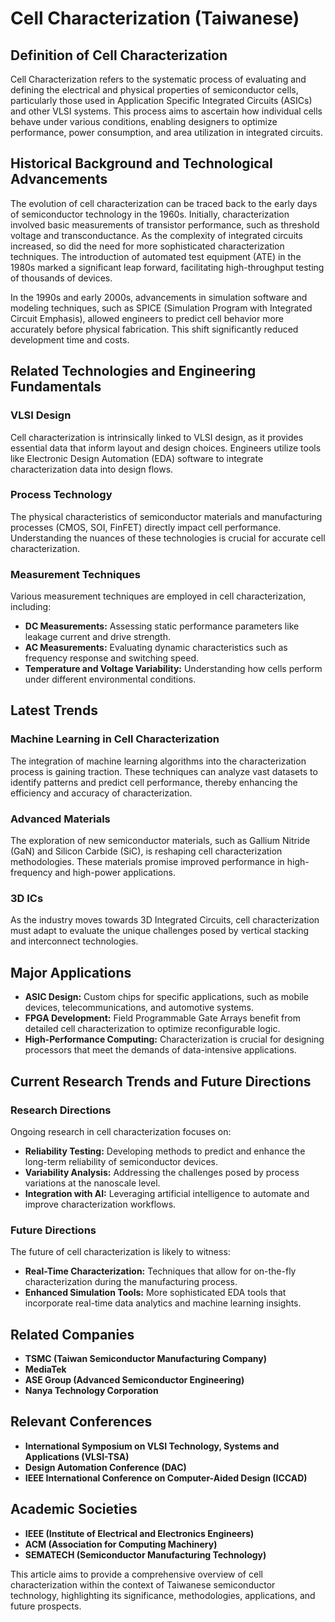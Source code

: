 # Cell Characterization (Taiwanese)

## Definition of Cell Characterization
Cell Characterization refers to the systematic process of evaluating and defining the electrical and physical properties of semiconductor cells, particularly those used in Application Specific Integrated Circuits (ASICs) and other VLSI systems. This process aims to ascertain how individual cells behave under various conditions, enabling designers to optimize performance, power consumption, and area utilization in integrated circuits.

## Historical Background and Technological Advancements
The evolution of cell characterization can be traced back to the early days of semiconductor technology in the 1960s. Initially, characterization involved basic measurements of transistor performance, such as threshold voltage and transconductance. As the complexity of integrated circuits increased, so did the need for more sophisticated characterization techniques. The introduction of automated test equipment (ATE) in the 1980s marked a significant leap forward, facilitating high-throughput testing of thousands of devices.

In the 1990s and early 2000s, advancements in simulation software and modeling techniques, such as SPICE (Simulation Program with Integrated Circuit Emphasis), allowed engineers to predict cell behavior more accurately before physical fabrication. This shift significantly reduced development time and costs.

## Related Technologies and Engineering Fundamentals

### VLSI Design
Cell characterization is intrinsically linked to VLSI design, as it provides essential data that inform layout and design choices. Engineers utilize tools like Electronic Design Automation (EDA) software to integrate characterization data into design flows.

### Process Technology
The physical characteristics of semiconductor materials and manufacturing processes (CMOS, SOI, FinFET) directly impact cell performance. Understanding the nuances of these technologies is crucial for accurate cell characterization.

### Measurement Techniques
Various measurement techniques are employed in cell characterization, including:

- **DC Measurements:** Assessing static performance parameters like leakage current and drive strength.
- **AC Measurements:** Evaluating dynamic characteristics such as frequency response and switching speed.
- **Temperature and Voltage Variability:** Understanding how cells perform under different environmental conditions.

## Latest Trends

### Machine Learning in Cell Characterization
The integration of machine learning algorithms into the characterization process is gaining traction. These techniques can analyze vast datasets to identify patterns and predict cell performance, thereby enhancing the efficiency and accuracy of characterization.

### Advanced Materials
The exploration of new semiconductor materials, such as Gallium Nitride (GaN) and Silicon Carbide (SiC), is reshaping cell characterization methodologies. These materials promise improved performance in high-frequency and high-power applications.

### 3D ICs
As the industry moves towards 3D Integrated Circuits, cell characterization must adapt to evaluate the unique challenges posed by vertical stacking and interconnect technologies.

## Major Applications

- **ASIC Design:** Custom chips for specific applications, such as mobile devices, telecommunications, and automotive systems.
- **FPGA Development:** Field Programmable Gate Arrays benefit from detailed cell characterization to optimize reconfigurable logic.
- **High-Performance Computing:** Characterization is crucial for designing processors that meet the demands of data-intensive applications.

## Current Research Trends and Future Directions

### Research Directions
Ongoing research in cell characterization focuses on:

- **Reliability Testing:** Developing methods to predict and enhance the long-term reliability of semiconductor devices.
- **Variability Analysis:** Addressing the challenges posed by process variations at the nanoscale level.
- **Integration with AI:** Leveraging artificial intelligence to automate and improve characterization workflows.

### Future Directions
The future of cell characterization is likely to witness:

- **Real-Time Characterization:** Techniques that allow for on-the-fly characterization during the manufacturing process.
- **Enhanced Simulation Tools:** More sophisticated EDA tools that incorporate real-time data analytics and machine learning insights.

## Related Companies
- **TSMC (Taiwan Semiconductor Manufacturing Company)**
- **MediaTek**
- **ASE Group (Advanced Semiconductor Engineering)**
- **Nanya Technology Corporation**

## Relevant Conferences
- **International Symposium on VLSI Technology, Systems and Applications (VLSI-TSA)**
- **Design Automation Conference (DAC)**
- **IEEE International Conference on Computer-Aided Design (ICCAD)**

## Academic Societies
- **IEEE (Institute of Electrical and Electronics Engineers)**
- **ACM (Association for Computing Machinery)**
- **SEMATECH (Semiconductor Manufacturing Technology)**

This article aims to provide a comprehensive overview of cell characterization within the context of Taiwanese semiconductor technology, highlighting its significance, methodologies, applications, and future prospects.